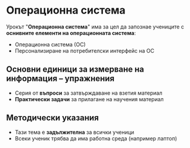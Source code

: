 # Операционна система 

Урокът "**Операционна система**" има за цел да запознае учениците с **оснивните елементи на операционната система**:
- Операционна система (ОС)
- Персонализиране на потребителски интерфейс на ОС

## Основни единици за измерване на информация – упражнения
  - Серия от **въпроси** за затвърждаване на взетия материал
  - **Практически задачи** за прилагане на научения материал

## Методически указания
  - Тази тема е **задължителна** за всички ученици
  - Всеки ученик трябва да има работна среда (например лаптоп)
